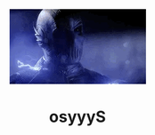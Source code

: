 <div align="center">
    <img src="src/zoom.gif" width="245" alt="Logo"/></br>
    <h1>osyyyS</h1>
</div>